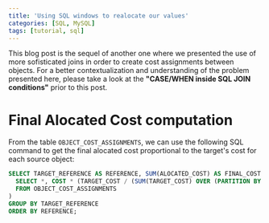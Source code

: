 ```yaml
---
title: 'Using SQL windows to realocate our values'
categories: [SQL, MySQL]
tags: [tutorial, sql]
---
```


This blog post is the sequel of another one where we presented the use of more
sofisticated joins in order to create cost assignments between objects. For a better
contextualization and understanding of the problem presented here, please take a look at
the **"CASE/WHEN inside SQL JOIN conditions"** prior to this post.

# Final Alocated Cost computation

From the table `OBJECT_COST_ASSIGNMENTS`, we can use the following SQL command to get the final alocated cost proportional to the target's cost for each source object:

```sql
SELECT TARGET_REFERENCE AS REFERENCE, SUM(ALOCATED_COST) AS FINAL_COST FROM (
  SELECT *, COST * (TARGET_COST / (SUM(TARGET_COST) OVER (PARTITION BY SOURCE_REFERENCE))) AS ALOCATED_COST
  FROM OBJECT_COST_ASSIGNMENTS
)
GROUP BY TARGET_REFERENCE
ORDER BY REFERENCE;
```